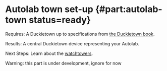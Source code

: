 # Autolab town set-up {#part:autolab-town status=ready}

<div class='requirements' markdown="1">

Requires: A Duckietown up to specifications from [the Duckietown book](+opmanual_duckietown#book).

Results: A central Duckietown device representing your Autolab.

Next Steps: Learn about the [watchtowers](#watchtower-hardware).
</div>

<minitoc/>


Warning: this part is under development, ignore for now
